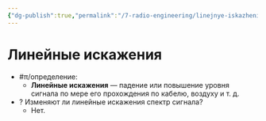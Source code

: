 ```yaml
---
{"dg-publish":true,"permalink":"/7-radio-engineering/linejnye-iskazheniya/","title":"Линейные искажения"}
---
```



# Линейные искажения

- #π/определение:
	- **Линейные искажения** — падение или повышение уровня сигнала по мере его прохождения по кабелю, воздуху и т. д.
- ? Изменяют ли линейные искажения спектр сигнала?
	- Нет.

